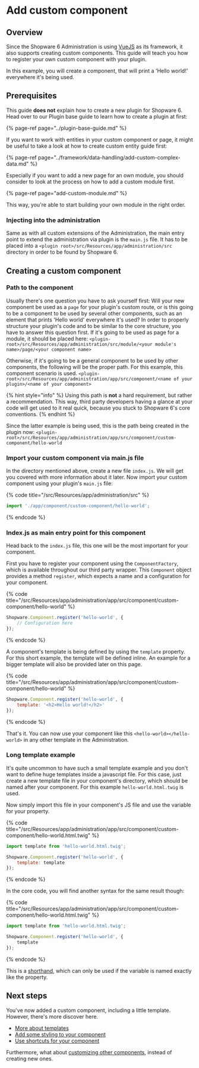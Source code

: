 # Add custom component

## Overview

Since the Shopware 6 Administration is using [VueJS](https://vuejs.org/) as its framework, it also supports creating custom components. This guide will teach you how to register your own custom component with your plugin.

In this example, you will create a component, that will print a 'Hello world!' everywhere it's being used.

## Prerequisites

This guide **does not** explain how to create a new plugin for Shopware 6. Head over to our Plugin base guide to learn how to create a plugin at first:

{% page-ref page="../plugin-base-guide.md" %}

If you want to work with entities in your custom component or page, it might be useful to take a look at how to create custom entity guide first:

{% page-ref page="../framework/data-handling/add-custom-complex-data.md" %}

Especially if you want to add a new page for an own module, you should consider to look at the process on how to add a custom module first.

{% page-ref page="add-custom-module.md" %}

This way, you're able to start building your own module in the right order.

### Injecting into the administration

Same as with all custom extensions of the Administration, the main entry point to extend the administration via plugin is the `main.js` file. It has to be placed into a `<plugin root>/src/Resources/app/administration/src` directory in order to be found by Shopware 6.

## Creating a custom component

### Path to the component

Usually there's one question you have to ask yourself first: Will your new component be used as a `page` for your plugin's custom route, or is this going to be a component to be used by several other components, such as an element that prints 'Hello world' everywhere it's used? In order to properly structure your plugin's code and to be similar to the core structure, you have to answer this question first. If it's going to be used as page for a module, it should be placed here: `<plugin-root>/src/Resources/app/administration/src/module/<your module's name>/page/<your component name>`

Otherwise, if it's going to be a general component to be used by other components, the following will be the proper path. For this example, this component scenario is used. `<plugin-root>/src/Resources/app/administration/app/src/component/<name of your plugin>/<name of your component>`

{% hint style="info" %}
Using this path is **not** a hard requirement, but rather a recommendation. This way, third party developers having a glance at your code will get used to it real quick, because you stuck to Shopware 6's core conventions.
{% endhint %}

Since the latter example is being used, this is the path being created in the plugin now: `<plugin-root>/src/Resources/app/administration/app/src/component/custom-component/hello-world`

### Import your custom component via main.js file

In the directory mentioned above, create a new file `index.js`. We will get you covered with more information about it later. Now import your custom component using your plugin's `main.js` file:

{% code title="<plugin root>/src/Resources/app/administration/src" %}

```javascript
import './app/component/custom-component/hello-world';
```

{% endcode %}

### Index.js as main entry point for this component

Head back to the `index.js` file, this one will be the most important for your component.

First you have to register your component using the `ComponentFactory`, which is available throughout our third party wrapper. This `Component` object provides a method `register`, which expects a name and a configuration for your component.

{% code title="<plugin-root>/src/Resources/app/administration/app/src/component/custom-component/hello-world" %}

```javascript
Shopware.Component.register('hello-world', {
    // Configuration here
});
```

{% endcode %}

A component's template is being defined by using the `template` property. For this short example, the template will be defined inline. An example for a bigger template will also be provided later on this page.

{% code title="<plugin-root>/src/Resources/app/administration/app/src/component/custom-component/hello-world" %}

```javascript
Shopware.Component.register('hello-world', {
    template: '<h2>Hello world!</h2>'
});
```

{% endcode %}

That's it. You can now use your component like this `<hello-world></hello-world>` in any other template in the Administration.

### Long template example

It's quite uncommon to have such a small template example and you don't want to define huge templates inside a javascript file. For this case, just create a new template file in your component's directory, which should be named after your component. For this example `hello-world.html.twig` is used.

Now simply import this file in your component's JS file and use the variable for your property.

{% code title="<plugin-root>/src/Resources/app/administration/app/src/component/custom-component/hello-world.html.twig" %}

```javascript
import template from 'hello-world.html.twig';

Shopware.Component.register('hello-world', {
    template: template
});
```

{% endcode %}

In the core code, you will find another syntax for the same result though:

{% code title="<plugin-root>/src/Resources/app/administration/app/src/component/custom-component/hello-world.html.twig" %}

```javascript
import template from 'hello-world.html.twig';

Shopware.Component.register('hello-world', {
    template
});
```

{% endcode %}

This is a [shorthand](https://alligator.io/js/object-property-shorthand-es6/), which can only be used if the variable is named exactly like the property.

## Next steps

You've now added a custom component, including a little template. However, there's more discover here.

* [More about templates](writing-templates.md)
* [Add some styling to your component](add-custom-styles.md)
* [Use shortcuts for your component](add-shortcuts.md)

Furthermore, what about [customizing other components](customizing-components.md), instead of creating new ones.
